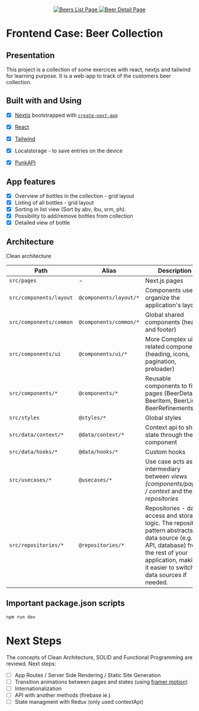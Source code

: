 <br />
<p align="center">
  <a href="https://sofiaferreira77.github.io/beer-collection-case/list">
    <img src="https://ibb.co/nkcNjYn" alt="Beers List Page" >
  </a>
  <a href="https://sofiaferreira77.github.io/beer-collection-case/list">
    <img src="https://ibb.co/dmjvFXv" alt="Beer Detail Page" >
  </a>
</p>

# Frontend Case: Beer Collection

## Presentation
This project is a collection of some exercices with react, nextjs and tailwind for learning purpose.
It is a web-app to track of the customers beer collection.

## Built with and Using
- [x] [Nextjs](https://nextjs.org/) bootstrapped with [`create-next-app`](https://github.com/vercel/next.js/tree/canary/packages/create-next-app)
- [x] [React](https://react.dev/)
- [x] [Tailwind](https://tailwindcss.com/)
- [x] Localstorage - to save entries on the device
- [x] [PunkAPI](https://punkapi.com/documentation/v2)


## App features
- [x] Overview of bottles in the collection - grid layout
- [x] Listing of all bottles - grid layout
- [x] Sorting in list view (Sort by abv, ibu, srm, ph).
- [x] Possibility to add/remove bottles from collection
- [x] Detailed view of bottle

## Architecture
Clean architecture

| Path |  Alias | Description  |
|---|---|---|
| `src/pages`  | -  | Next.js pages |
| `src/components/layout`  | `@components/layout/*`  | Components used to organize the application's layout  |
| `src/components/common`  | `@components/common/*`  | Global shared components (header and footer)  |
| `src/components/ui`  | `@components/ui/*`  | More Complex ui related components (heading, icons, pagination, preloader)  |
| `src/components/*`  | `@components/*`  | Reusable components to fill pages (BeerDetail, BeerItem, BeerList, BeerRefinements) |
| `src/styles`  | `@styles/*`  | Global styles  |
| `src/data/context/*`  | `@data/context/*`  | Context api to share state through the component  |
| `src/data/hooks/*`  | `@data/hooks/*`  | Custom hooks  |
| `src/usecases/*`  | `@usecases/*`  | Use case acts as an intermediary between *views (components/pages) / context* and the *repositories*  |
| `src/repositories/*`  | `@repositories/*`  | Repositories - data access and storage logic. The repository pattern abstracts the data source (e.g., API, database) from the rest of your application, making it easier to switch data sources if needed. |


## Important package.json scripts

```bash
npm run dev
```


# Next Steps
The concepts of Clean Architecture, SOLID and Functional Programming are reviewd. Next steps:

- [ ] App Routes / Server Side Rendering / Static Site Generation
- [ ] Transition animations between pages and states (using [framer motion](https://www.framer.com/motion/use-in-view/))
- [ ] Internationalization
- [ ] API with another methods (firebase ie.)
- [ ] State managment with Redux (only used contextApi)
